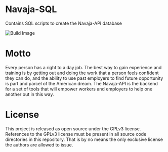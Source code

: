 # Navaja-SQL 
Contains SQL scripts to create the Navaja-API database

![Build Image](https://travis-ci.org/chaim1221/Navaja-SQL.svg)

# Motto
Every person has a right to a day job. The best way to gain experience and training is by getting out and doing the work that a person feels confident they can do, and the ability to use past employers to find future opportunity is part and parcel of the American dream. The Navaja-API is the backend for a set of tools that will empower workers and employers to help one another out in this way.

# License
This project is released as open source under the GPLv3 license. References to the GPLv3 license must be present in all source code directories in this repository. That is by no means the only exclusive license the authors are allowed to issue.
